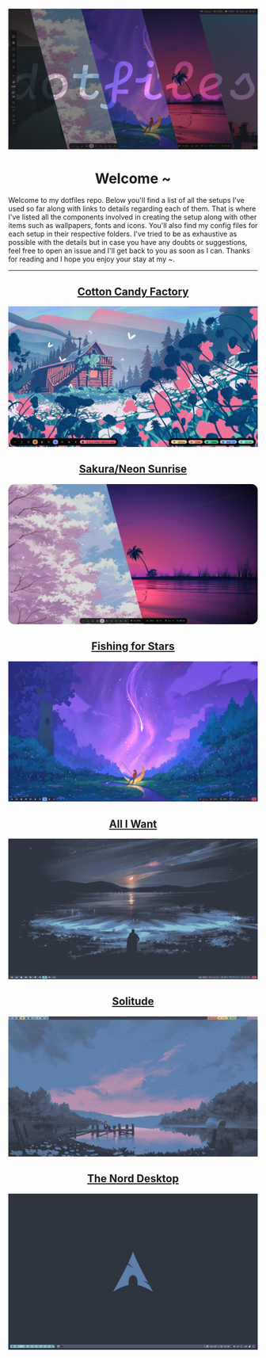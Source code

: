 ![Banner Image](./images/banner.png)

<p align="center">
	<h1 align="center">Welcome ~</h1>
</p>

Welcome to my dotfiles repo. Below you'll find a list of all the setups I've used so far along with links to details regarding each of them. That is where I've listed all the components involved in creating the setup along with other items such as wallpapers, fonts and icons. You'll also find my config files for each setup in their respective folders. I've tried to be as exhaustive as possible with the details but in case you have any doubts or suggestions, feel free to open an issue and I'll get back to you as soon as I can. Thanks for reading and I hope you enjoy your stay at my ~.

---
<body>
	<h2 align="center">
		<a href="https://github.com/lokesh-krishna/dotfiles/tree/main/moonfly">Cotton Candy Factory</a>
	</h2>
</body>

![Screenshot of clean system](./moonfly/images/clean.png)

<body>
	<h2 align="center">
		<a href="https://github.com/lokesh-krishna/dotfiles/tree/main/mountain">Sakura/Neon Sunrise</a>
	</h2>
</body>

![Screenshot of clean system](./images/duo.png)

<body>
	<h2 align="center">
		<a href="https://github.com/lokesh-krishna/dotfiles/tree/main/tokyo-night">Fishing for Stars</a>
	</h2>
</body>

![Screenshot of clean system](./tokyo-night/images/clean.png)

<body>
	<h2 align="center">
		<a href="https://github.com/lokesh-krishna/dotfiles/tree/main/nord-v3">All I Want</a>
	</h2>
</body>

![Screenshot of clean system](./nord-v3/images/clean.png)


<body>
	<h2 align="center">
		<a href="https://github.com/lokesh-krishna/dotfiles/tree/main/nord-v2">Solitude</a>
	</h2>
</body>

![Screenshot of clean system](./nord-v2/images/clean.png)


<body>
	<h2 align="center">
		<a href="https://github.com/lokesh-krishna/dotfiles/tree/main/nord-v1">The Nord Desktop</a>
	</h2>
</body>

![Screenshot of clean system](./nord-v1/images/clean.png)
